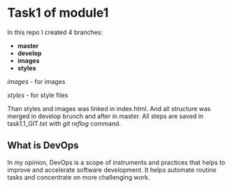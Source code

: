 # **Task1 of module1**
In this repo I created 4 branches:
+ **master**
+ **develop**
+ **images** 
+ **styles**

*images* - for images

*styles* - for style files

Than styles and images was linked in index.html. And all structure was merged in develop brunch and after in master. All steps are saved in task1.1_GIT.txt with *git reflog* command.

## **What is DevOps**
In my opinion, DevOps is a scope of instruments and practices that helps to improve and accelerate software development. It helps automate routine tasks and concentrate on more challenging work.
